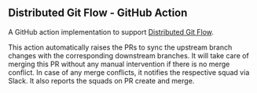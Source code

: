 ## Distributed Git Flow - GitHub Action

A GitHub action implementation to support [Distributed Git Flow](docs/distributed-gitflow.md). 

This action automatically raises the PRs to sync the upstream branch changes with the corresponding downstream branches. It will take care of merging this PR without any manual intervention if there is no merge conflict. In case of any merge conflicts, it notifies the respective squad via Slack. It also reports the squads on PR create and merge.